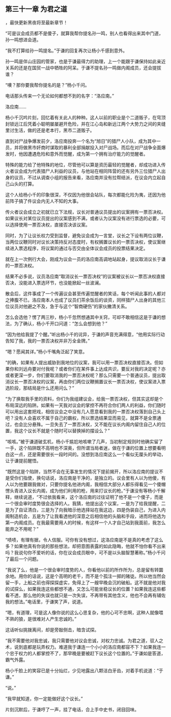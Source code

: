 ## 第三十一章 为君之道
，最快更新黑夜将至最新章节！

“可是议会成员都不是傻子，就算我帮你提名孙一鸣，别人也看得出来其中门道，孙一鸣想进会道。

“我不打算给孙一鸣提名。”于谦的回复再次让杨小千感到意外。

孙一鸣是伴山庄园的管家，也是于谦最得力的助理，上一个能跟于谦保持如此亲近关系的还是在国贸一战中牺牲的阿呆。于谦不提名孙一鸣做内阁成员，还会提拔谁？

“噢？那你要我帮你提名的是？”杨小千问。

电话那头传来一个无论如何都想不到的名字：“洛应南。”

洛应南……

杨小千沉吟片刻，回忆着有关此人的种种。这人以前的职业是个二道贩子，在穹顶封锁远江后凭着小聪明屡屡避开危险，并在江心岛和新远江两个大势力之间的夹缝里讨生活，做的还是老本行，黑市二道贩子。

直到对尸战争爆发前夕，洛应南投奔一个名为“旭日”的猎尸人小队，成为其中一员，并将做黑市奸商时谋取的暴利全部捐献投入对尸战场。而后在对尸战争全面爆发时，他因遭遇危险和意外而觉醒，成为第一个拥有治疗能力的觉醒者。

特殊的能力给了他特殊的地位，尽管他可以算是资历最轻的觉醒者，却成功进入传火者议会成为代表猎尸人利益的议员，与他站在相同阵营的还有另外三位猎尸人出身的议员，不过从调查小组的报告来看，洛应南并没有拉帮结派，在议会内立起自己山头的打算。

这个人给杨小千的印象很深，不仅因为他很会站队，每次都能化险为夷，还因为他前阵子搞了件议会内无人不知的大事。

传火者议会成立之初就已立下法规，议长对普通议员提出的议案拥有一票否决权。如果议长对某位议员提出的议案感到不满，或者认为议案没有进行票选的必要，可以选择使用一票否决权，直接否决该议案。

同时，为了让议长权力受到监督，避免议会成为一言堂，议长之下设有两位议鞭，当两位议鞭同时对议长决策持反对态度时，有权搁置议长的一票否决权，使议案继续进入票选程序，将议案的通过与否交由全体议会成员的投票结果决定。

就在上一次例行大会，刚成为议会一员的洛应南高调地站起身，提议取消议长于谦的一票否决权。

结果不必多说，议员洛应南“取消议长一票否决权”的议案被议长以一票否决权直接否决，没能进入票选环节，也没能掀起一丝波澜。

散会后，这件事成了一个传遍议会甚至传遍觉醒者的笑话，每个听闻此事的人都对之捧腹不已，洛应南本人也成了议员们茶余饭后的谈资，同样猎尸人出身的其他三位议员对他避之不及，急于与这个“智商硬伤”的家伙撇清关系。

怎么会选他？愣了两三秒，杨小千忽然想通其中关窍，可却不敢相信这是于谦的想法，为了确认，杨小千开口问道：“怎么会想到他？”

“因为他给我提了个醒。”听出杨小千的诧异，于谦的声音充满得意，“他用实际行动告知了我，我的一票否决权并非万全金牌。”

“嗯？愿闻其详。”杨小千嘴角泛起了笑意。

“的确，如果有人提出威胁到我地位的议案，我可以用一票否决权直接否决。但如果你和刘远舟要对付我呢？或者你们在某件事上达成共识，要反对我的决定呢？亦或者更深一步，你们要取消我的一票否决权呢？那么只需要一个普通议员，提出取消议长一票否决权的议案，再由你们两位议鞭搁置议长一票否决权，使议案进入票选阶段，那结局是什么还用问么？”

“为了换取我手里的资料，你们为我组建议会，给我一票否决权，但其实这却是个布局深远的陷阱。如果有一天我对议会的掌控不再符合你们两人的利益，你们随时可以用出这套把戏，相信议会之中没有几人愿意看到我的一票否决权落到自己头上吧？没有人会喜欢不属于自己的霸权，所以票选结果显而易见，就算不是全票通过，也会比分悬殊。一旦失去了一票否决权，又不能在议长内阁内留住自己人的位置，我这个议长不就是个随时可以替换掉的摆设么？”

“咳咳。”被于谦道破玄机，杨小千尴尬地咳嗽了几声，当初制定规则时他确实留了一手，这个陷阱既不高明也不深奥，但所谓当局者迷，做在于谦的位置上想要看明白这一点，还是需要很长一段时间的。没想到洛应南这么一个看似无厘头的举动，让于谦提前醒悟。

“既然这是个陷阱，当然不会在无事发生的情况下提前揭开，所以洛应南的提议不是受你们指使，换句话说，洛应南是干净的，是独立的。议会里有人以为他傻，有人以为他要跟我做对，只要你提名他进内阁，我相信大部分人都乐得看见一个傻帽愣头青进入议长内阁，成为他们利用的枪，用来打议长的枪。”于谦没有等杨小千解释，继续说道，“不过依我看来，这个洛应南的过往证明了他不是一个傻子，而是一个很会审时度势很会选择的人。我猜，他提出这个议案，一是为了给我提醒，二是为了自证清白，三是为了向我暗示他选择站在我这边，四是伪装自己，为进入内阁制造机会，五是为了让我看透他的深意之后相信他的头脑和手段，进而将他选为第一内阁成员。在我最需要用人的时候，有这样一个人才自己站到我面前，我怎么能弃之不用呢？”

“啧啧，有理有据，令人信服。可你有没有想过，这洛应南是不是真的考虑了这么多？如果他真有你说的那些想法，却把意图表露的如此隐晦，他就不怕你看不出来吗？我说句你不爱听的话，你在议会成员眼中，可不是以头脑智慧著称。”杨小千问了最后一个问题。

“我说了么，他是一个很会审时度势的人，你看他以前的所作所为，总是留有转圜余地。用你的话说，这是个高明的老千，而不是个孤注一掷的赌徒。所以他当然会留一手，上船之前也得探探虚实，免得上了一艘早晚会沉的破船。这不就是他对我的试探么，如果我连这些都想不通，又怎么可能坐稳议长的位置？如果我连这些都看不透，那么他的失误也就只是一次失误，不再带有其他含义，他也不会再有辅佐我的想法。”电话里，于谦笑了声，说道。

“嗯，有道理，可是这人像你说的这么心思复杂，他的心可不忠啊，这种人就像喂不熟的狼，是很难对人产生忠诚的。”

这话听似挑拨离间，却是旁敲侧击，暗含试探。

“我不需要他对我忠诚，我只需要他对议会忠诚，对权力忠诚。为君之道，驭人之术，说到底都是玩弄权力。难道我于谦连一个小小的洛应南都容不下？如果我连一个忠于权力的人都掌控不了，那早晚是要被赶下议长这个位置的。”于谦如是答道，霸气外露。

杨小千脸上的笑容已是十分灿烂，少见地露出八颗洁白牙齿，对着手机说道：“于谦。”

“说。”

“我早就知道，你一定能做好这个议长。”

片刻沉默后，于谦哼了一声，挂了电话，合上手中史书，闭目回味。

